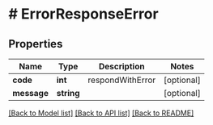 # # ErrorResponseError

## Properties

Name | Type | Description | Notes
------------ | ------------- | ------------- | -------------
**code** | **int** | respondWithError | [optional]
**message** | **string** |  | [optional]

[[Back to Model list]](../../README.md#models) [[Back to API list]](../../README.md#endpoints) [[Back to README]](../../README.md)
